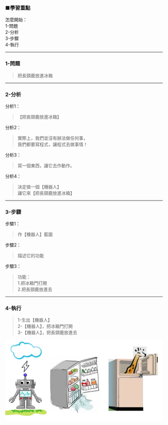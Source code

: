 ### ■學習重點
怎麼開始：  
1-問題  
2-分析  
3-步驟  
4-執行

---
### 1-問題
> 把長頸鹿放進冰箱

---
### 2-分析

分析1：
> 【把長頸鹿放進冰箱】

分析2：
> 實際上，我們並沒有辦法做任何事，  
> 我們都要寫程式，讓程式去做事情！

分析3：
> 寫一個東西，讓它去作動作。

分析4：
> 決定做一個【機器人】  
> 讓它來【把長頸鹿放進冰箱】


---
### 3-步驟

步驟1：
> 作【機器人】藍圖

步驟2：
> 描述它的功能

步驟3：
> 功能：  
> 1.把冰箱門打開  
> 2.把長頸鹿放進去


---
### 4-執行

> 1-生出【機器人】  
> 2-【機器人】，把冰箱門打開  
> 3-【機器人】，把長頸鹿放進去

![](/assets/001_把長頸鹿放進冰箱_20170802.PNG)

